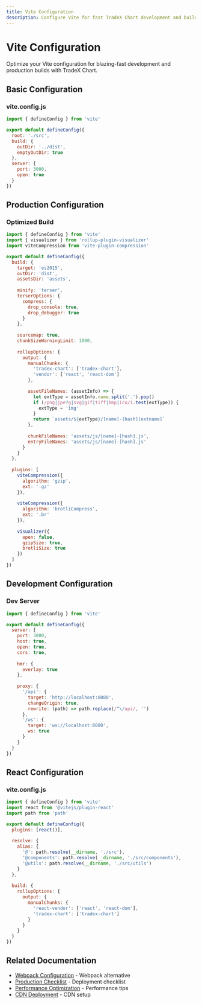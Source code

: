 ```yaml
---
title: Vite Configuration
description: Configure Vite for fast TradeX Chart development and builds
---
```


# Vite Configuration

Optimize your Vite configuration for blazing-fast development and production builds with TradeX Chart.

## Basic Configuration

### vite.config.js

```javascript
import { defineConfig } from 'vite'

export default defineConfig({
  root: './src',
  build: {
    outDir: '../dist',
    emptyOutDir: true
  },
  server: {
    port: 3000,
    open: true
  }
})
```

## Production Configuration

### Optimized Build

```javascript
import { defineConfig } from 'vite'
import { visualizer } from 'rollup-plugin-visualizer'
import viteCompression from 'vite-plugin-compression'

export default defineConfig({
  build: {
    target: 'es2015',
    outDir: 'dist',
    assetsDir: 'assets',
    
    minify: 'terser',
    terserOptions: {
      compress: {
        drop_console: true,
        drop_debugger: true
      }
    },
    
    sourcemap: true,
    chunkSizeWarningLimit: 1000,
    
    rollupOptions: {
      output: {
        manualChunks: {
          'tradex-chart': ['tradex-chart'],
          'vendor': ['react', 'react-dom']
        },
        
        assetFileNames: (assetInfo) => {
          let extType = assetInfo.name.split('.').pop()
          if (/png|jpe?g|svg|gif|tiff|bmp|ico/i.test(extType)) {
            extType = 'img'
          }
          return `assets/${extType}/[name]-[hash][extname]`
        },
        
        chunkFileNames: 'assets/js/[name]-[hash].js',
        entryFileNames: 'assets/js/[name]-[hash].js'
      }
    }
  },
  
  plugins: [
    viteCompression({
      algorithm: 'gzip',
      ext: '.gz'
    }),
    
    viteCompression({
      algorithm: 'brotliCompress',
      ext: '.br'
    }),
    
    visualizer({
      open: false,
      gzipSize: true,
      brotliSize: true
    })
  ]
})
```

## Development Configuration

### Dev Server

```javascript
import { defineConfig } from 'vite'

export default defineConfig({
  server: {
    port: 3000,
    host: true,
    open: true,
    cors: true,
    
    hmr: {
      overlay: true
    },
    
    proxy: {
      '/api': {
        target: 'http://localhost:8080',
        changeOrigin: true,
        rewrite: (path) => path.replace(/^\/api/, '')
      },
      '/ws': {
        target: 'ws://localhost:8080',
        ws: true
      }
    }
  }
})
```

## React Configuration

### vite.config.js

```javascript
import { defineConfig } from 'vite'
import react from '@vitejs/plugin-react'
import path from 'path'

export default defineConfig({
  plugins: [react()],
  
  resolve: {
    alias: {
      '@': path.resolve(__dirname, './src'),
      '@components': path.resolve(__dirname, './src/components'),
      '@utils': path.resolve(__dirname, './src/utils')
    }
  },
  
  build: {
    rollupOptions: {
      output: {
        manualChunks: {
          'react-vendor': ['react', 'react-dom'],
          'tradex-chart': ['tradex-chart']
        }
      }
    }
  }
})
```

## Related Documentation

- [Webpack Configuration](webpack-config) - Webpack alternative
- [Production Checklist](production-checklist) - Deployment checklist
- [Performance Optimization](../performance) - Performance tips
- [CDN Deployment](cdn-deployment) - CDN setup